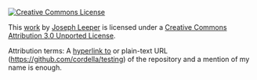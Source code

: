 [![Creative Commons License](http://i.creativecommons.org/l/by/3.0/88x31.png)][cc:license]

This [work][https://creativecommons.org/ns#Work] by [Joseph Leeper][cc:attributionName] is licensed under a [Creative Commons Attribution 3.0 Unported License][cc:license].

Attribution terms: A [hyperlink to][https://creativecommons.org/ns#Work] or plain-text URL (https://github.com/cordella/testing) of the repository and a mention of my name is enough.

[https://creativecommons.org/ns#Work]: https://github.com/cordella/testing
[cc:attributionName]: https://github.com/cordella
[cc:license]: http://creativecommons.org/licenses/by/3.0/
